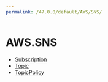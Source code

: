 ```yaml
---
permalink: /47.0.0/default/AWS/SNS/
---
```


# AWS.SNS



* [Subscription](Subscription.md)
* [Topic](Topic.md)
* [TopicPolicy](TopicPolicy.md)